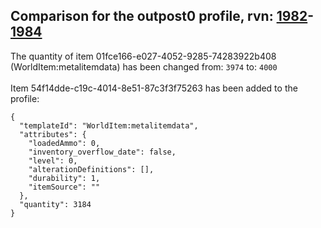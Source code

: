 ## Comparison for the outpost0 profile, rvn: [1982](https://github.com/PRO100KatYT/FortniteProfileRevisions/tree/main/profiles/outpost0/1982%20outpost0.json)-[1984](https://github.com/PRO100KatYT/FortniteProfileRevisions/tree/main/profiles/outpost0/1984%20outpost0.json)

The quantity of item 01fce166-e027-4052-9285-74283922b408 (WorldItem:metalitemdata) has been changed from: `3974` to: `4000`
<br><br>
Item 54f14dde-c19c-4014-8e51-87c3f3f75263 has been added to the profile:

```
{
  "templateId": "WorldItem:metalitemdata",
  "attributes": {
    "loadedAmmo": 0,
    "inventory_overflow_date": false,
    "level": 0,
    "alterationDefinitions": [],
    "durability": 1,
    "itemSource": ""
  },
  "quantity": 3184
}
```

<br><br>
